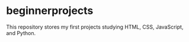 # beginnerprojects
This repository stores my first projects studying HTML, CSS, JavaScript, and Python. 
